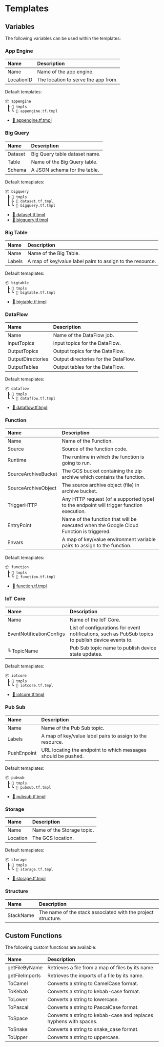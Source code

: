 # Templates

## Variables

The following variables can be used within the templates:

### App Engine

| Name           | Description                                                 |
| :------------- | :---------------------------------------------------------- |
| Name           | Name of the app engine.                                 |
| LocationID     | The location to serve the app from.                         |

Default templates:

```
📦 appengine
 ┣ 📂 tmpls
 ┗ ┗ 📜 appengine.tf.tmpl
```
- [📜 appengine.tf.tmpl](./internal/generators/appengine/tmpls/appengine.tf.tmpl)

### Big Query

| Name           | Description                                                 |
| :------------- | :---------------------------------------------------------- |
| Dataset        | Big Query table dataset name.                               |
| Table          | Name of the Big Query table.                                |
| Schema         | A JSON schema for the table.                                |

Default temaplates:

```
📦 bigquery
 ┣ 📂 tmpls
 ┃ ┣ 📜 dataset.tf.tmpl
 ┗ ┗ 📜 bigquery.tf.tmpl
```
- [📜 dataset.tf.tmpl](./internal/generators/bigquery/tmpls/dataset.tf.tmpl)
- [📜 bigquery.tf.tmpl](./internal/generators/bigquery/tmpls/bigquery.tf.tmpl)

### Big Table

| Name           | Description                                                 |
| :------------- | :---------------------------------------------------------- |
| Name           | Name of the Big Table.                                      |
| Labels         | A map of key/value label pairs to assign to the resource.   |

Default temaplates:

```
📦 bigtable
 ┣ 📂 tmpls
 ┗ ┗ 📜 bigtable.tf.tmpl
```
- [📜 bigtable.tf.tmpl](./internal/generators/bigtable/tmpls/bigtable.tf.tmpl)

### DataFlow

| Name              | Description                                              |
| :---------------- | :------------------------------------------------------- |
| Name              | Name of the DataFlow job.                                |
| InputTopics       | Input topics for the DataFlow.                           |
| OutputTopics      | Output topics for the DataFlow.                          |
| OutputDirectories | Output directories for the DataFlow.                     |
| OutputTables      | Output tables for the DataFlow.                          |

Default temaplates:

```
📦 dataflow
 ┣ 📂 tmpls
 ┗ ┗ 📜 dataflow.tf.tmpl
```
- [📜 dataflow.tf.tmpl](./internal/generators/dataflow/tmpls/dataflow.tf.tmpl)

### Function

| Name                | Description                                            |
| :------------------ | :----------------------------------------------------- |
| Name                | Name of the Function.                                  |
| Source              | Source of the function code.                           |
| Runtime             | The runtime in which the function is going to run.     |
| SourceArchiveBucket | The GCS bucket containing the zip archive which contains the function. |
| SourceArchiveObject | The source archive object (file) in archive bucket.    |
| TriggerHTTP         | Any HTTP request (of a supported type) to the endpoint will trigger function execution. |
| EntryPoint          | Name of the function that will be executed when the Google Cloud Function is triggered. |
| Envars              | A map of key/value environment variable pairs to assign to the function. |

Default temaplates:

```
📦 function
 ┣ 📂 tmpls
 ┗ ┗ 📜 function.tf.tmpl
```
- [📜 function.tf.tmpl](./internal/generators/function/tmpls/function.tf.tmpl)

### IoT Core

| Name                     | Description                                       |
| :----------------------- | :------------------------------------------------ |
| Name                     | Name of the IoT Core.                             |
| EventNotificationConfigs | List of configurations for event notifications, such as PubSub topics to publish device events to. |
| ┗ TopicName              | Pub Sub topic name to publish device state updates. |

Default temaplates:

```
📦 iotcore
 ┣ 📂 tmpls
 ┗ ┗ 📜 iotcore.tf.tmpl
```
- [📜 iotcore.tf.tmpl](./internal/generators/iotcore/tmpls/iotcore.tf.tmpl)

### Pub Sub

| Name           | Description                                                 |
| :------------- | :---------------------------------------------------------- |
| Name           | Name of the Pub Sub topic.                                  |
| Labels         | A map of key/value label pairs to assign to the resource.   |
| PushEnpoint    | URL locating the endpoint to which messages should be pushed. |

Default temaplates:

```
📦 pubsub
 ┣ 📂 tmpls
 ┗ ┗ 📜 pubsub.tf.tmpl
```
- [📜 pubsub.tf.tmpl](./internal/generators/pubsub/tmpls/pubsub.tf.tmpl)

### Storage

| Name           | Description                                                 |
| :------------- | :---------------------------------------------------------- |
| Name           | Name of the Storage topic.                                  |
| Location       | The GCS location.                                           |

Default temaplates:

```
📦 storage
 ┣ 📂 tmpls
 ┗ ┗ 📜 storage.tf.tmpl
```
- [📜 storage.tf.tmpl](./internal/generators/storage/tmpls/storage.tf.tmpl)

### Structure

| Name           | Description                                                 |
| :------------- | :---------------------------------------------------------- |
| StackName      | The name of the stack associated with the project structure. |

## Custom Functions

The following custom functions are available:

| Name           | Description                                                 |
| :------------- | :---------------------------------------------------------- |
| getFileByName  | Retrieves a file from a map of files by its name.           |
| getFileImports | Retrieves the imports of a file by its name.                |
| ToCamel        | Converts a string to CamelCase format.                      |
| ToKebab        | Converts a string to kebab-case format.                     |
| ToLower        | Converts a string to lowercase.                             |
| ToPascal       | Converts a string to PascalCase format.                     |
| ToSpace        | Converts a string to kebab-case and replaces hyphens with spaces. |
| ToSnake        | Converts a string to snake_case format.                     |
| ToUpper        | Converts a string to uppercase.                             |
